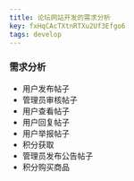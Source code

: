 ```yaml
---
title: 论坛网站开发的需求分析
key: fxHqCAcTXtnRTXu2Uf3Efgo6
tags: develop
---
```


### 需求分析

- 用户发布帖子
- 管理员审核帖子
- 用户查看帖子
- 用户回复帖子
- 用户举报帖子
- 积分获取
- 管理员发布公告帖子
- 积分购买商品
